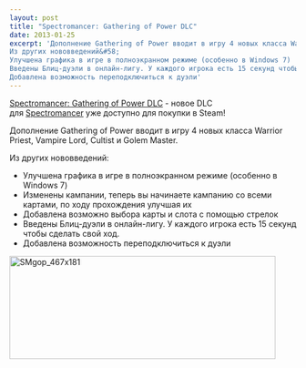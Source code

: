 ```yaml
---
layout: post
title: "Spectromancer: Gathering of Power DLC"
date: 2013-01-25
excerpt: 'Дополнение Gathering of Power вводит в игру 4 новых класса Warrior Priest, Vampire Lord, Cultist и Golem Master.
Из других нововведений&#58;
Улучшена графика в игре в полноэкранном режиме (особенно в Windows 7)
Введены Блиц-дуэли в онлайн-лигу. У каждого игрока есть 15 секунд чтобы сделать свой ход.
Добавлена возможность переподключиться к дуэли'
---
```


<a href="http://store.steampowered.com/app/22521/" target="_blank">Spectromancer: Gathering of Power DLC</a> - новое DLC для <a href="http://store.steampowered.com/app/22500/" target="_blank">Spectromancer</a> уже доступно для покупки в Steam!

Дополнение Gathering of Power вводит в игру 4 новых класса Warrior Priest, Vampire Lord, Cultist и Golem Master.

Из других нововведений:
<ul>
	<li><span style="line-height: 13px">Улучшена графика в игре в полноэкранном режиме (особенно в Windows 7)</span></li>
	<li>Изменены кампании, теперь вы начинаете кампанию со всеми картами, по ходу прохождения улучшая их</li>
	<li>Добавлена возможно выбора карты и слота с помощью стрелок</li>
	<li>Введены Блиц-дуэли в онлайн-лигу. У каждого игрока есть 15 секунд чтобы сделать свой ход.</li>
	<li>Добавлена возможность переподключиться к дуэли</li>
</ul>
<a href="http://store.steampowered.com/app/22521/" target="_blank"><img class="alignnone size-full wp-image-897" alt="SMgop_467x181" src="http://gamersoul.ru/wp-content/uploads/2013/01/SMgop_467x181.jpg" width="467" height="181" /></a>

&nbsp;